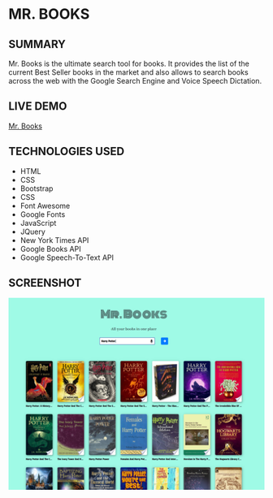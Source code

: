 # MR. BOOKS

## SUMMARY

Mr. Books is the ultimate search tool for books. It provides the list of the current Best Seller books in the market and also allows to search books across the web with the Google Search Engine and Voice Speech Dictation.

## LIVE DEMO

[Mr. Books](https://carlostrujillo90.github.io/Mr.Books/)

## TECHNOLOGIES USED

- HTML
- CSS
- Bootstrap
- CSS
- Font Awesome
- Google Fonts
- JavaScript
- JQuery
- New York Times API
- Google Books API
- Google Speech-To-Text API

## SCREENSHOT

![screenshot](screenshots/screen1.PNG)
